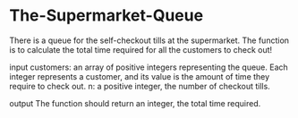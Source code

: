 # The-Supermarket-Queue

There is a queue for the self-checkout tills at the supermarket. The function is to calculate the total time required for all the customers to check out!

input
customers: an array of positive integers representing the queue. Each integer represents a customer, and its value is the amount of time they require to check out.
n: a positive integer, the number of checkout tills.

output
The function should return an integer, the total time required.

